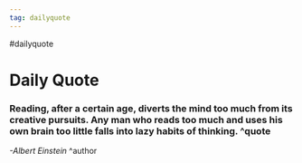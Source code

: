 ```yaml
---
tag: dailyquote
---
```


#dailyquote

# Daily Quote

### Reading, after a certain age, diverts the mind too much from its creative pursuits. Any man who reads too much and uses his own brain too little falls into lazy habits of thinking. ^quote
*-Albert Einstein* ^author
